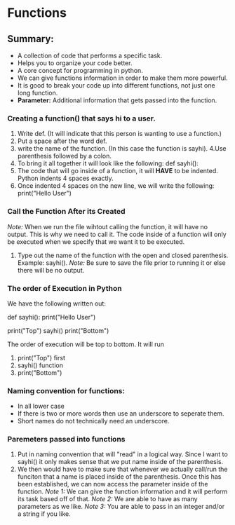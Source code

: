 # Functions

## Summary:
- A collection of code that performs a specific task.
- Helps you to organize your code better.
- A core concept for programming in python.
- We can give functions information in order to make them more powerful.
- It is good to break your code up into different functions, not just one long function.
- **Parameter:** Additional information that gets passed into the function.

### Creating a function() that says hi to a user.
1. Write def. (It will indicate that this person is wanting to use a function.)
2. Put a space after the word def.
3. write the name of the function. (In this case the function is sayhi).
4.Use parenthesis followed by a colon. 
5. To bring it all together it will look like the following: def sayhi():
6. The code that will go inside of a function, it will **HAVE** to be indented. Python indents 4 spaces exactly.
7. Once indented 4 spaces on the new line, we will write the following: print("Hello User")

### Call the Function After its Created

_Note:_ When we run the file wihtout calling the function, it will have no output. This is why we need to call it. The code inside of a function will only be executed when we specify that we want it to be executed.

1. Type out the name of the function with the open and closed parenthesis.
Example: sayhi(). 
_Note:_ Be sure to save the file prior to running it or else there will be no output.

### The order of Execution in Python

We have the following written out:

def sayhi():
    print("Hello User")

print("Top")
sayhi()
print("Bottom")

The order of execution will be top to bottom. It will run
1. print("Top") first
2. sayhi() function
3. print("Bottom")

### Naming convention for functions:
- In all lower case
- If there is two or more words then use an underscore to seperate them.
- Short names do not technically need an underscore.

### Paremeters passed into functions
1. Put in naming convention that will "read" in a logical way. Since I want to sayhi() it only makes sense that we put name inside of the parenthesis. 
2. We then would have to make sure that whenever we actually call/run the funciton that a name is placed inside of the parenthesis. Once this has been established, we can now access the parameter inside of the function. 
_Note 1:_ We can give the function information and it will perform its task based off of that.
_Note 2:_ We are able to have as many parameters as we like.
_Note 3:_ You are able to pass in an integer and/or a string if you like.